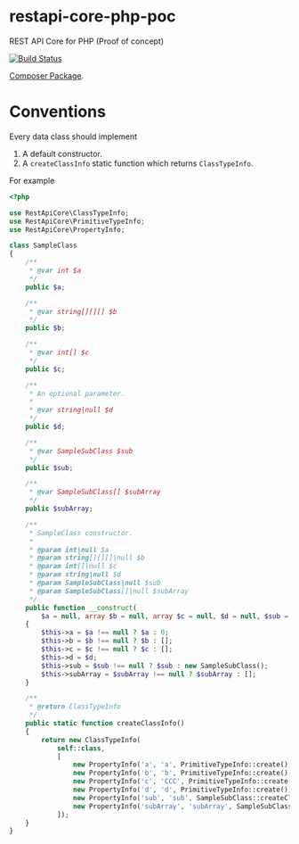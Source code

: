 # restapi-core-php-poc

REST API Core for PHP (Proof of concept)

[![Build Status](https://travis-ci.org/sergey-shandar/restapi-core-php-poc.svg?branch=master)](https://travis-ci.org/sergey-shandar/restapi-core-php-poc)

[Composer Package](https://packagist.org/packages/sergey-shandar/restapi-core-php-poc).

# Conventions

Every data class should implement

1. A default constructor.
2. A `createClassInfo` static function which returns `ClassTypeInfo`.
 
For example

```php
<?php

use RestApiCore\ClassTypeInfo;
use RestApiCore\PrimitiveTypeInfo;
use RestApiCore\PropertyInfo;

class SampleClass
{
    /**
     * @var int $a
     */
    public $a;

    /**
     * @var string[][][] $b
     */
    public $b;

    /**
     * @var int[] $c
     */
    public $c;

    /**
     * An optional parameter.
     *
     * @var string|null $d
     */
    public $d;

    /**
     * @var SampleSubClass $sub
     */
    public $sub;

    /**
     * @var SampleSubClass[] $subArray
     */
    public $subArray;

    /**
     * SampleClass constructor.
     *
     * @param int|null $a
     * @param string[][][]|null $b
     * @param int[]|null $c
     * @param string|null $d
     * @param SampleSubClass|null $sub
     * @param SampleSubClass[]|null $subArray
     */
    public function __construct(
        $a = null, array $b = null, array $c = null, $d = null, $sub = null, array $subArray = null)
    {
        $this->a = $a !== null ? $a : 0;
        $this->b = $b !== null ? $b : [];
        $this->c = $c !== null ? $c : [];
        $this->d = $d;
        $this->sub = $sub !== null ? $sub : new SampleSubClass();
        $this->subArray = $subArray !== null ? $subArray : [];
    }

    /**
     * @return ClassTypeInfo
     */
    public static function createClassInfo()
    {
        return new ClassTypeInfo(
            self::class,
            [
                new PropertyInfo('a', 'a', PrimitiveTypeInfo::create()),
                new PropertyInfo('b', 'b', PrimitiveTypeInfo::create()->createArray()->createArray()->createArray()),
                new PropertyInfo('c', 'CCC', PrimitiveTypeInfo::create()->createArray()),
                new PropertyInfo('d', 'd', PrimitiveTypeInfo::create()),
                new PropertyInfo('sub', 'sub', SampleSubClass::createClassInfo()),
                new PropertyInfo('subArray', 'subArray', SampleSubClass::createClassInfo()->createArray()),
            ]);
    }
}
```